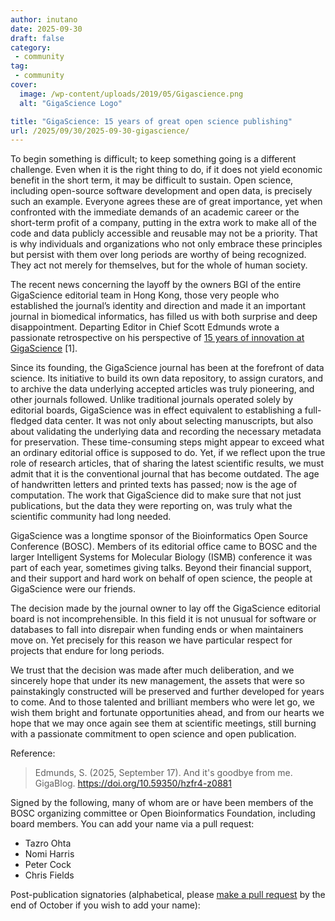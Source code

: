 ```yaml
---
author: inutano
date: 2025-09-30
draft: false
category: 
 - community
tag:
 - community
cover:
  image: /wp-content/uploads/2019/05/Gigascience.png
  alt: "GigaScience Logo"

title: "GigaScience: 15 years of great open science publishing"
url: /2025/09/30/2025-09-30-gigascience/
---
```


To begin something is difficult; to keep something going is a different challenge.
Even when it is the right thing to do, if it does not yield economic benefit in the short term, it may be difficult to sustain.
Open science, including open-source software development and open data, is precisely such an example.
Everyone agrees these are of great importance,
yet when confronted with the immediate demands of an academic career or the short-term profit of a company,
putting in the extra work to make all of the code and data publicly accessible and reusable may not be a priority.
That is why individuals and organizations who not only embrace these principles but persist with them over long periods are worthy of being recognized.
They act not merely for themselves, but for the whole of human society.

The recent news concerning the layoff by the owners BGI of the entire GigaScience editorial team in Hong Kong,
those very people who established the journal’s identity and direction and made it an important journal in biomedical informatics,
has filled us with both surprise and deep disappointment.
Departing Editor in Chief Scott Edmunds wrote a passionate retrospective on his perspective of
[15 years of innovation at GigaScience](https://doi.org/10.59350/hzfr4-z0881) [1].

Since its founding, the GigaScience journal has been at the forefront of data science.
Its initiative to build its own data repository, to assign curators,
and to archive the data underlying accepted articles was truly pioneering, and other journals followed.
Unlike traditional journals operated solely by editorial boards, GigaScience was in effect equivalent to establishing a full-fledged data center.
It was not only about selecting manuscripts,
but also about validating the underlying data and recording the necessary metadata for preservation.
These time-consuming steps might appear to exceed what an ordinary editorial office is supposed to do.
Yet, if we reflect upon the true role of research articles, that of sharing the latest scientific results,
we must admit that it is the conventional journal that has become outdated.
The age of handwritten letters and printed texts has passed; now is the age of computation.
The work that GigaScience did to make sure that not just publications,
but the data they were reporting on, was truly what the scientific community had long needed.

GigaScience was a longtime sponsor of the Bioinformatics Open Source Conference (BOSC).
Members of its editorial office came to BOSC and the larger Intelligent Systems for Molecular Biology (ISMB) conference it was part of each year,
sometimes giving talks.
Beyond their financial support, and their support and hard work on behalf of open science, the people at GigaScience were our friends.

The decision made by the journal owner to lay off the GigaScience editorial board is not incomprehensible.
In this field it is not unusual for software or databases to fall into disrepair when funding ends or when maintainers move on.
Yet precisely for this reason we have particular respect for  projects that endure for long periods.

We trust that the decision was made after much deliberation, and we sincerely hope that under its new management,
the assets that were so painstakingly constructed will be preserved and further developed for years to come.
And to those talented and brilliant members who were let go, we wish them bright and fortunate opportunities ahead,
and from our hearts we hope that we may once again see them at scientific meetings,
still burning with a passionate commitment to open science and open publication.

Reference:

> Edmunds, S. (2025, September 17). And it's goodbye from me. GigaBlog. https://doi.org/10.59350/hzfr4-z0881

Signed by the following, many of whom are or have been members of the BOSC organizing committee or Open Bioinformatics Foundation, including board members.
You can add your name via a pull request:

* Tazro Ohta
* Nomi Harris
* Peter Cock
* Chris Fields

Post-publication signatories (alphabetical, please [make a pull request](https://github.com/OBF/OBF.github.io/edit/main/content/posts/2025-09-30-gigascience.md) by the end of October if you wish to add your name):

